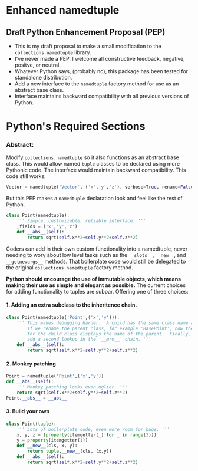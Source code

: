 # Enhanced namedtuple
## Draft Python Enhancement Proposal (PEP)

- This is my draft proposal to make a small modification to the `collections.namedtuple` library.
- I've never made a PEP.  I welcome all constructive feedback, negative, positve, or neutral.
- Whatever Python says, (probably no), this package has been tested for standalone distribution.
- Add a new interface to the `namedtuple` factory method for use as an abstract base class.
- Interface maintains backward compatibility with all previous versions of Python.

# Python's Required Sections

### Abstract:

Modify `collections.namedtuple` so it also functions as an abstract base class.  This would allow named `tuple` classes to be declared using more Pythonic code.  The interface would maintain backward compatibility.  This code still works:

```python
Vector = namedtuple('Vector', ('x','y','z'), verbose=True, rename=False)
```

But this PEP makes a `namedtuple` declaration look and feel like the rest of Python.
```python
class Point(namedtuple):
    ''' Simple, customizable, reliable interface. '''
    _fields = ('x','y','z')
    def __abs__(self):
        return sqrt(self.x**2+self.y**2+self.z**2)
```

Coders can add in their own custom functionality into a namedtuple, never needing to wory about low level tasks such as the `__slots__`, `__new__`, and `__getnewargs__` methods.  That boilerplate code would still be delegated to the original `collections.namedtuple` factory method.

**Python should encourage the use of immutable objects, which means making their use as simple and elegant as possible.**  The current choices for adding functionality to tuples are subpar.  Offering one of three choices:

#### 1\. Adding an extra subclass to the inheritence chain.
```python
class Point(namedtuple('Point',('x','y'))):
    ''' This makes debugging harder.  A child has the same class name as its parent.
        If we rename the parent class, for example 'BasePoint', now the __repr__ function
        for the child class displays the name of the parent.  Finally, there's no need to
        add a second lookup in the `__mro__` chain. '''
    def __abs__(self):
        return sqrt(self.x**2+self.y**2+self.z**2)
```

#### 2\. Monkey patching
```python
Point = namedtuple('Point',('x','y'))
def __abs__(self):
    ''' Monkey patching looks even uglier. '''
    return sqrt(self.x**2+self.y**2+self.z**2)
Point.__abs__ = __abs__
```

#### 3\. Build your own
```python
class Point(tuple):
    ''' Lots of boilerplate code, even more room for bugs. '''
    x, y, z = (property(itemgetter(_) for _ in range(3)))
    y = property(itemgetter(1))
    def __new__(cls, x, y):
        return tuple.__new__(cls, (x,y))
    def __abs__(self):
        return sqrt(self.x**2+self.y**2+self.z**2)
```
